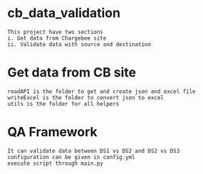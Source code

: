 # cb_data_validation
    This project have two sections 
    i. Get data from Chargebee site 
    ii. Validate data with source and destination 

# Get data from CB site 
    readAPI is the folder to get and create json and excel file
    writeExcel is the folder to convert json to excel
    utils is the folder for all helpers 

# QA Framework
    It can validate data between DS1 vs DS2 and DS2 vs DS3 
    configuration can be given in config.yml
    execute script through main.py
